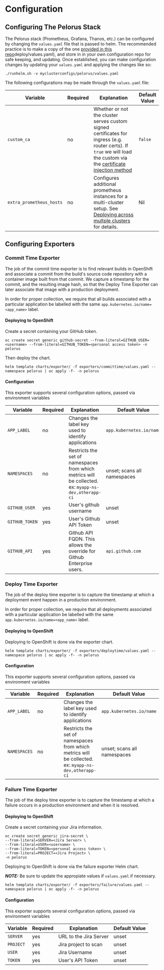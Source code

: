 # Configuration

## Configuring The Pelorus Stack

The Pelorus stack (Prometheus, Grafana, Thanos, etc.) can be configured by changing the `values.yaml` file that is passed to helm. The recommended practice is to make a copy of the one [provided in this repo](/charts/)deploy/values.yaml), and store in in your own configuration repo for safe keeping, and updating. Once established, you can make configuration changes by updating your `values.yaml` and applying the changes like so:

```
./runhelm.sh -v myclusterconfigs/pelorus/values.yaml
```

The following configurations may be made through the `values.yaml` file:

| Variable | Required | Explanation | Default Value |
|---|---|---|---|
| `custom_ca` | no | Whether or not the cluster serves custom signed certificates for ingress (e.g. router certs). If `true` we will load the custom via the [certificate injection method](https://docs.openshift.com/container-platform/4.4/networking/configuring-a-custom-pki.html#certificate-injection-using-operators_configuring-a-custom-pki)  | `false`  |
| `extra_prometheus_hosts` | no | Configures additional prometheus instances for a multi-cluster setup. See [Deploying across multple clusters](/docs/Install.md#deploying-across-multiple-clusters) for details. | Nil |

## Configuring Exporters
    
### Commit Time Exporter

The job of the commit time exporter is to find relevant builds in OpenShift and associate a commit from the build's source code repository with a container image built from that commit. We capture a timestamp for the commit, and the resulting image hash, so that the Deploy Time Exporter can later associate that image with a production deployment.

In order for proper collection, we require that all builds associated with a particular application be labelled with the same `app.kubernetes.io/name=<app_name>` label.

#### Deploying to OpenShift

Create a secret containing your GitHub token.

    oc create secret generic github-secret --from-literal=GITHUB_USER=<username> --from-literal=GITHUB_TOKEN=<personal access token> -n pelorus

Then deploy the chart.

    helm template charts/exporter/ -f exporters/committime/values.yaml --namespace pelorus | oc apply -f- -n pelorus

#### Configuration

This exporter supports several configuration options, passed via environment variables

| Variable | Required | Explanation | Default Value |
|---|---|---|---|
| `APP_LABEL` | no | Changes the label key used to identify applications  | `app.kubernetes.io/name`  |
| `NAMESPACES` | no | Restricts the set of namespaces from which metrics will be collected. ex: `myapp-ns-dev,otherapp-ci` | unset; scans all namespaces |
| `GITHUB_USER` | yes | User's github username | unset |
| `GITHUB_TOKEN` | yes | User's Github API Token | unset |
| `GITHUB_API` | yes | Github API FQDN.  This allows the override for Github Enterprise users. | `api.github.com` |


### Deploy Time Exporter

The job of the deploy time exporter is to capture the timestamp at which a deployment event happen in a production environment.

In order for proper collection, we require that all deployments associated with a particular application be labelled with the same `app.kubernetes.io/name=<app_name>` label.

#### Deploying to OpenShift

Deploying to OpenShift is done via the exporter chart.

    helm template charts/exporter/ -f exporters/deploytime/values.yaml --namespace pelorus | oc apply -f- -n pelorus

#### Configuration

This exporter supports several configuration options, passed via environment variables

| Variable | Required | Explanation | Default Value |
|---|---|---|---|
| `APP_LABEL` | no | Changes the label key used to identify applications  | `app.kubernetes.io/name`  |
| `NAMESPACES` | no | Restricts the set of namespaces from which metrics will be collected. ex: `myapp-ns-dev,otherapp-ci` | unset; scans all namespaces |
    
### Failure Time Exporter

The job of the deploy time exporter is to capture the timestamp at which a failure occurs in a production environment and when it is resolved.

#### Deploying to OpenShift

Create a secret containing your Jira information.

    oc create secret generic jira-secret \
    --from-literal=SERVER=<Jira Server> \
    --from-literal=USER=<username> \
    --from-literal=TOKEN=<personal access token> \
    --from-literal=PROJECT=<Jira Project> \
    -n pelorus


Deploying to OpenShift is done via the failure exporter Helm chart.

**_NOTE:_** Be sure to update the appropiate values if `values.yaml` if necessary.

    helm template charts/exporter/ -f exporters/failure/values.yaml --namespace pelorus | oc apply -f- -n pelorus

#### Configuration

This exporter supports several configuration options, passed via environment variables

| Variable | Required | Explanation | Default Value |
|---|---|---|---|
| `SERVER` | yes | URL to the Jira Server  | unset  |
| `PROJECT` | yes | Jira project to scan | unset |
| `USER` | yes | Jira Username | unset |
| `TOKEN` | yes | User's API Token | unset |
